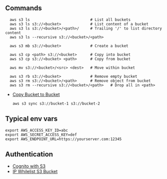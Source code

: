 ## Commands

      aws s3 ls                           # List all buckets
      aws s3 ls s3://<bucket>             # List content of a bucket
      aws s3 ls s3://<bucket>/<path>/     # Trailing '/' to list directory content
      aws s3 ls --recursive s3://<bucket>/<path>
      
      aws s3 mb s3://<bucket>             # Create a bucket
      
      aws s3 cp <path> s3://<bucket>      # Copy into bucket
      aws s3 cp s3://<bucket> <path>      # Copy from bucket
      
      aws mv s3://<bucket>/<src> <dest>   # Move within bucket
      
      aws s3 rb s3://<bucket>             # Remove empty bucket
      aws s3 rm s3://<bucket>/<path>      # Remove object from bucket
      aws s3 rm --recursive s3://<bucket>/<path>   # Drop all in <path>

- [Copy Bucket to Bucket](https://www.reddit.com/r/aws/comments/87h38c/how_to_copy_existing_files_in_a_s3_bucket_to/)

      aws s3 sync s3://bucket-1 s3://bucket-2

## Typical env vars

    export AWS_ACCESS_KEY_ID=abc
    export AWS_SECRET_ACCESS_KEY=def
    export AWS_ENDPOINT_URL=https://yourserver.com:12345
      
## Authentication

- [Cognito with S3](https://www.reddit.com/r/aws/comments/8zh3lv/serving_s3_files_behind_cognito_authentication)
- [IP Whilelist S3 Bucket](https://docs.aws.amazon.com/AmazonS3/latest/dev/example-bucket-policies.html#example-bucket-policies-use-case-3)
